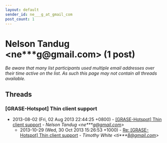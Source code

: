 ```yaml
---
layout: default
sender_id: ne___g_at_gmail_com
post_count: 1
---
```


# Nelson Tandug <ne***g<span>@</span>gmail.com> (1 post)

_Be aware that many list participants used multiple email addresses over their time active on the list. As such this page may not contain all threads available._

## Threads

### [GRASE-Hotspot] Thin client support
+ 2013-08-02 (Fri, 02 Aug 2013 22:44:25 +0800) - [[GRASE-Hotspot] Thin client support](/archive/2013/08/2bd5aa3dfa140c6ac4c32956f1c6cb08c9cd7523c2949fa0ba3507719f301457) - _Nelson Tandug \<ne***g@gmail.com\>_
  + 2013-10-29 (Wed, 30 Oct 2013 15:26:53 +1000) - [Re: [GRASE-Hotspot] Thin client support](/archive/2013/10/123ae9b93dbd1c6628a82228d82d694e7a085203329d66f6a79a855c20125a75) - _Timothy White \<ti***8@gmail.com\>_

